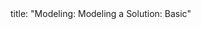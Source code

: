 <frontmatter>
title: "Modeling: Modeling a Solution: Basic"
</frontmatter>

<include src="navbar.md" boilerplate />

<include src="unit-inPage-asFlat.md" boilerplate />